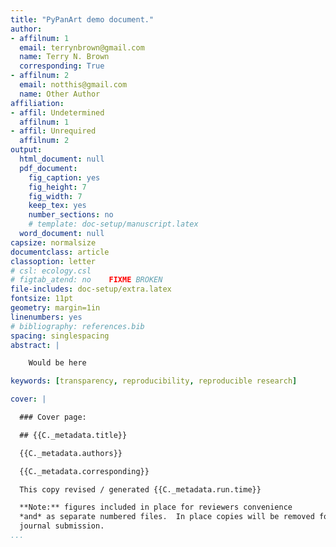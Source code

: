 ```yaml
---
title: "PyPanArt demo document."
author:
- affilnum: 1
  email: terrynbrown@gmail.com
  name: Terry N. Brown
  corresponding: True
- affilnum: 2
  email: notthis@gmail.com
  name: Other Author
affiliation:
- affil: Undetermined
  affilnum: 1
- affil: Unrequired
  affilnum: 2
output:
  html_document: null
  pdf_document:
    fig_caption: yes
    fig_height: 7
    fig_width: 7
    keep_tex: yes
    number_sections: no
    # template: doc-setup/manuscript.latex
  word_document: null
capsize: normalsize
documentclass: article
classoption: letter
# csl: ecology.csl
# figtab_atend: no    FIXME BROKEN
file-includes: doc-setup/extra.latex
fontsize: 11pt
geometry: margin=1in
linenumbers: yes
# bibliography: references.bib
spacing: singlespacing
abstract: |

    Would be here

keywords: [transparency, reproducibility, reproducible research]

cover: |

  ### Cover page:

  ## {{C._metadata.title}}

  {{C._metadata.authors}}

  {{C._metadata.corresponding}}

  This copy revised / generated {{C._metadata.run.time}}

  **Note:** figures included in place for reviewers convenience
  *and* as separate numbered files.  In place copies will be removed for final
  journal submission.
...
```


